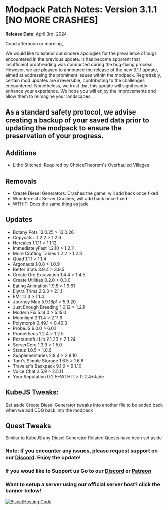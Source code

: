 # Modpack Patch Notes: Version 3.1.1 [NO MORE CRASHES]
**Release Date**: April 3rd, 2024

Good afternoon or morning,

We would like to extend our sincere apologies for the prevalence of bugs encountered in the previous update. It has become apparent that insufficient proofreading was conducted during the bug-fixing process. However, we are pleased to announce the release of the new 3.1.1 update, aimed at addressing the prominent issues within the modpack. Regrettably, certain mod updates are irreversible, contributing to the challenges encountered. Nonetheless, we trust that this update will significantly enhance your experience. We hope you will enjoy the improvements and allow them to reimagine your landscapes.

## As a standard safety protocol, we advise creating a backup of your saved data prior to updating the modpack to ensure the preservation of your progress.

## Additions
- Litho Stitched: Required by ChoiceTheorem's Overhauled Villages

## Removals
- Create Diesel Generators: Crashes the game, will add back once fixed
- Wunderreich: Server Crashes, will add back once fixed
- WTHIT: Does the same thing as jade

## Updates
- Botany Pots 13.0.25 > 13.0.26
- Copycats+ 1.2.2 > 1.2.6
- Hercales 1.1.11 > 1.1.12
- ImmediatelyFast 1.2.10 > 1.2.11
- More Crafting Tables 1.2.2 > 1.2.3
- Quad 1.1.1 > 1.1.4
- Argonauts 1.0.8 > 1.0.9
- Better Stats 3.9.4 > 3.9.5
- Create Ore Excavation 1.4.4 > 1.4.5
- Create Utilities 0.2.0 > 0.3.0
- Eating Animation 1.9.5 > 1.9.61
- Elytra Trims 2.0.3 > 2.1.1
- EMI 1.1.3 > 1.1.4
- Journey Map 5.9.18p1 > 5.9.20
- Just Enough Breeding 1.0.12 > 1.2.1
- Modern Fix 5.14.0 > 5.15.0
- Moonlight 2.11.4 > 2.11.9 
- Polymorph 0.49.1 > 0.49.3
- ProbeJS 6.0.0 > 6.0.1
- Prometheus 1.2.4 > 1.2.5
- Resourceful Lib 2.1.23 > 2.1.24
- ServerCore 1.3.9 > 1.5.0
- Status 1.0.5 > 1.0.6
- Supplementaries 2.8.4 > 2.8.10
- Tom's Simple Storage 1.6.5 > 1.6.6
- Traveler's Backpack 9.1.9 > 9.1.10
- Voice Chat 2.5.9 > 2.5.11
- Your Reputation 0.2.5+WTHIT > 0.2.4+Jade

## KubeJS Tweaks:
Set aside Create Diesel Generator tweaks into another file to be added back when we add CDG back into the modpack

## Quest Tweaks
Similar to KubeJS any Diesel Generator Related Quests have been set aside


### Note: If you encounter any issues, please request support on our [Discord](https://discord.gg/quenZthXgy). Enjoy the update!
### If you woud like to Support us Go to our [Discord](https://discord.gg/quenZthXgy) or [Patreon](https://www.patreon.com/landscapes_reimagined)
### Want to setup a server using our official server host? click the banner below!
[![BisectHosting Code](https://raw.githubusercontent.com/M0nkeyPr0grammer/Landscapes-Reimagined/main/BH_Landscape_Reimagined.png)](https://bisecthosting.com/M0nkeyPr0grammer?r=modrinth+chanelog)